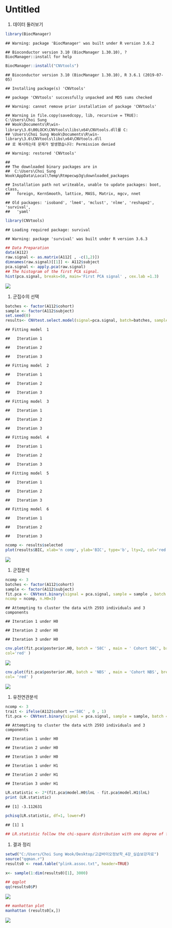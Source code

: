 Untitled
================

1.  데이터 둘러보기

``` r
library(BiocManager)
```

    ## Warning: package 'BiocManager' was built under R version 3.6.2

    ## Bioconductor version 3.10 (BiocManager 1.30.10), ?BiocManager::install for help

``` r
BiocManager::install("CNVtools")
```

    ## Bioconductor version 3.10 (BiocManager 1.30.10), R 3.6.1 (2019-07-05)

    ## Installing package(s) 'CNVtools'

    ## package 'CNVtools' successfully unpacked and MD5 sums checked

    ## Warning: cannot remove prior installation of package 'CNVtools'

    ## Warning in file.copy(savedcopy, lib, recursive = TRUE): C:\Users\Choi Sung
    ## Wook\Documents\R\win-library\3.6\00LOCK\CNVtools\libs\x64\CNVtools.dll를 C:
    ## \Users\Choi Sung Wook\Documents\R\win-library\3.6\CNVtools\libs\x64\CNVtools.dll
    ## 로 복사하는데 문제가 발생했습니다: Permission denied

    ## Warning: restored 'CNVtools'

    ## 
    ## The downloaded binary packages are in
    ##  C:\Users\Choi Sung Wook\AppData\Local\Temp\Rtmpecwp3g\downloaded_packages

    ## Installation path not writeable, unable to update packages: boot, class,
    ##   foreign, KernSmooth, lattice, MASS, Matrix, mgcv, nnet

    ## Old packages: 'isoband', 'lme4', 'mclust', 'nlme', 'reshape2', 'survival',
    ##   'yaml'

``` r
library(CNVtools)
```

    ## Loading required package: survival

    ## Warning: package 'survival' was built under R version 3.6.3

``` r
## Data Preparation
data(A112)
raw.signal <- as.matrix(A112[ , -c(1,2)])
dimnames(raw.signal)[[1]] <- A112$subject
pca.signal <- apply.pca(raw.signal)
## The histogram of the first PCA signal.
hist(pca.signal, breaks=50, main='First PCA signal' , cex.lab =1.3)
```

![](Advanced-4_files/figure-markdown_github/unnamed-chunk-1-1.png)

1.  군집수의 선택

``` r
batches <- factor(A112$cohort)
sample <- factor(A112$subject)
set.seed(0)
results<- CNVtest.select.model(signal=pca.signal, batch=batches, sample = sample , n.H0 = 3 , method='BIC' )
```

    ## Fitting model  1

    ##   Iteration 1

    ##   Iteration 2

    ##   Iteration 3

    ## Fitting model  2

    ##   Iteration 1

    ##   Iteration 2

    ##   Iteration 3

    ## Fitting model  3

    ##   Iteration 1

    ##   Iteration 2

    ##   Iteration 3

    ## Fitting model  4

    ##   Iteration 1

    ##   Iteration 2

    ##   Iteration 3

    ## Fitting model  5

    ##   Iteration 1

    ##   Iteration 2

    ##   Iteration 3

    ## Fitting model  6

    ##   Iteration 1

    ##   Iteration 2

    ##   Iteration 3

``` r
ncomp <- results$selected
plot(results$BIC, xlab='n comp', ylab='BIC', type='b', lty=2, col='red', pch = '+')
```

![](Advanced-4_files/figure-markdown_github/unnamed-chunk-2-1.png)

1.  군집분석

``` r
ncomp <- 3
batches <- factor(A112$cohort)
sample <- factor(A112$subject)
fit.pca <- CNVtest.binary(signal = pca.signal, sample = sample , batch = batches,
ncomp = ncomp, n.H0=3)
```

    ## Attempting to cluster the data with 2593 individuals and 3 components

    ## Iteration 1 under H0

    ## Iteration 2 under H0

    ## Iteration 3 under H0

``` r
cnv.plot(fit.pca$posterior.H0, batch = '58C' , main = ' Cohort 58C', breaks = 50,
col='red' )
```

![](Advanced-4_files/figure-markdown_github/unnamed-chunk-4-1.png)

``` r
cnv.plot(fit.pca$posterior.H0, batch = 'NBS' , main = 'Cohort NBS', breaks = 50,
col= 'red' )
```

![](Advanced-4_files/figure-markdown_github/unnamed-chunk-4-2.png)

1.  유전연관분석

``` r
ncomp <- 3
trait <- ifelse(A112$cohort =='58C' , 0 , 1)
fit.pca <- CNVtest.binary(signal = pca.signal, sample = sample, batch = batches, disease.status = trait, ncomp = 3 , n.H0=3, n.H1=3, model.disease= "~cn")
```

    ## Attempting to cluster the data with 2593 individuals and 3 components

    ## Iteration 1 under H0

    ## Iteration 2 under H0

    ## Iteration 3 under H0

    ## Iteration 1 under H1

    ## Iteration 2 under H1

    ## Iteration 3 under H1

``` r
LR.statistic <- 2*(fit.pca$model.H0$lnL - fit.pca$model.H1$lnL)
print (LR.statistic)
```

    ## [1] -3.112631

``` r
pchisq(LR.statistic, df=1, lower=F)
```

    ## [1] 1

``` r
## LR.statistic follow the chi-square distribution with one degree of freedom.
```

1.  결과 정리

``` r
setwd("C:/Users/Choi Sung Wook/Desktop/고급바이오정보학_4강_실습보강자료")
source("qqman.r")
results0 <- read.table("plink.assoc.txt", header=TRUE) 

x<- sample(1:dim(results0)[1], 3000)
```

``` r
## qqplot
qq(results0$P)
```

![](Advanced-4_files/figure-markdown_github/unnamed-chunk-8-1.png)

``` r
## manhattan plot
manhattan (results0[x,])
```

![](Advanced-4_files/figure-markdown_github/unnamed-chunk-9-1.png)
